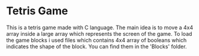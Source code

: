 # Tetris Game 

This is a tetris game made with C language.
The main idea is to move a 4x4 array inside a large array which represents the screen of the game.
To load the game blocks i used files which contains 4x4 array of booleans which indicates the shape of the block. You can find 
them in the 'Blocks' folder.
